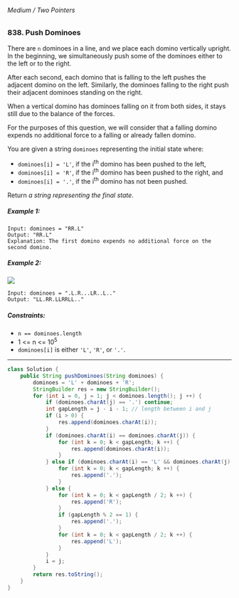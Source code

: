 ###### Medium / Two Pointers

### 838. Push Dominoes

There are `n` dominoes in a line, and we place each domino vertically upright. In the beginning, we simultaneously push some of the dominoes either to the left or to the right.

After each second, each domino that is falling to the left pushes the adjacent domino on the left. Similarly, the dominoes falling to the right push their adjacent dominoes standing on the right.

When a vertical domino has dominoes falling on it from both sides, it stays still due to the balance of the forces.

For the purposes of this question, we will consider that a falling domino expends no additional force to a falling or already fallen domino.

You are given a string `dominoes` representing the initial state where:

- `dominoes[i] = 'L'`, if the i<sup>th</sup> domino has been pushed to the left,
- `dominoes[i] = 'R'`, if the i<sup>th</sup> domino has been pushed to the right, and
- `dominoes[i] = '.'`, if the i<sup>th</sup> domino has not been pushed.

Return _a string representing the final state_.

 

##### Example 1:
```
Input: dominoes = "RR.L"
Output: "RR.L"
Explanation: The first domino expends no additional force on the second domino.
```
##### Example 2:
![](https://s3-lc-upload.s3.amazonaws.com/uploads/2018/05/18/domino.png)
```
Input: dominoes = ".L.R...LR..L.."
Output: "LL.RR.LLRRLL.."
``` 

##### Constraints:

- `n == dominoes.length`
- 1 <= n <= 10<sup>5</sup>
- `dominoes[i]` is either `'L'`, `'R'`, or `'.'`.

***

```java
class Solution {
    public String pushDominoes(String dominoes) {
        dominoes = 'L' + dominoes + 'R';
        StringBuilder res = new StringBuilder();
        for (int i = 0, j = 1; j < dominoes.length(); j ++) {
            if (dominoes.charAt(j) == '.') continue;
            int gapLength = j - i - 1; // length between i and j
            if (i > 0) {
                res.append(dominoes.charAt(i));
            }
            if (dominoes.charAt(i) == dominoes.charAt(j)) {
                for (int k = 0; k < gapLength; k ++) {
                    res.append(dominoes.charAt(i));
                }
            } else if (dominoes.charAt(i) == 'L' && dominoes.charAt(j) == 'R') {
                for (int k = 0; k < gapLength; k ++) {
                    res.append('.');
                }
            } else {
                for (int k = 0; k < gapLength / 2; k ++) {
                    res.append('R');
                }
                if (gapLength % 2 == 1) {
                    res.append('.');
                }
                for (int k = 0; k < gapLength / 2; k ++) {
                    res.append('L');
                }
            }
            i = j;
        }
        return res.toString();
    }
}
```
